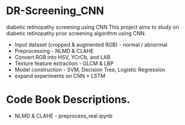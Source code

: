 # DR-Screening_CNN
diabetic retinopathy screening using CNN
This project aims to study on diabetic retinopathy prior screening algorithm using CNN.
  * Input dataset (cropped & augmented RGB) - normal / abnormal
  * Preprocessing - NLMD & CLAHE
  * Convert RGB into HSV, YCrCb, and LAB
  * Texture feature extraction - GLCM & LBP
  * Model construction - SVM, Decision Tree, Logistic Regression
  * expand experiments on CNN + LSTM

# Code Book Descriptions.
  * NLMD & CLAHE - preprocess_real.ipynb
